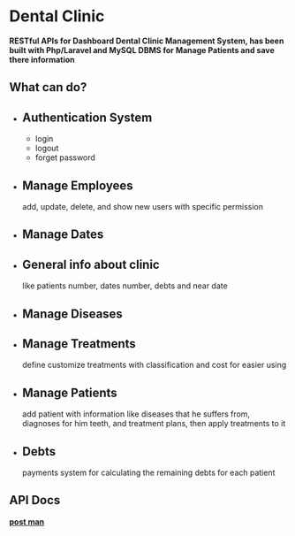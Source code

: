 # Dental Clinic 
**RESTful APIs for Dashboard Dental Clinic Management System, has been built with Php/Laravel and MySQL DBMS
    for Manage Patients and save there information**

What can do?
- 
- Authentication System 
  - 
  - login
  - logout 
  - forget password
- Manage Employees
  -
  add, update, delete, and show new users with specific permission
- Manage Dates
  -
- General info about clinic
  -
    like patients number, dates number, debts and near date
- Manage Diseases
  -
- Manage Treatments
    - 
  define customize treatments with classification and cost for easier using
- Manage Patients
  -
  add patient with information like diseases that he suffers from,
  diagnoses for him teeth, and treatment plans, then apply treatments to it
- Debts 
    -
    payments system for calculating the remaining debts for each patient

## API Docs
**<a href="https://documenter.getpostman.com/view/30393692/2sA3JT2J2m">post man</a>**
